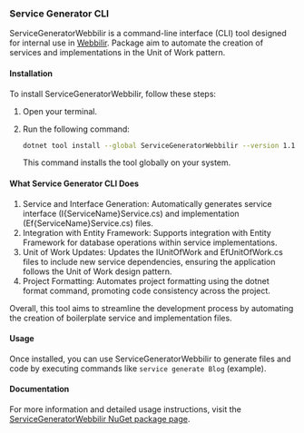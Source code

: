 ### Service Generator CLI

ServiceGeneratorWebbilir is a command-line interface (CLI) tool designed for internal use in [Webbilir](https://webbilir.com/). Package aim to automate the creation of services and implementations in the Unit of Work pattern.

#### Installation

To install ServiceGeneratorWebbilir, follow these steps:

1. Open your terminal.
2. Run the following command:

   ```bash
   dotnet tool install --global ServiceGeneratorWebbilir --version 1.1.2
   ```

   This command installs the tool globally on your system.
   
#### What Service Generator CLI Does

1. Service and Interface Generation: Automatically generates service interface (I{ServiceName}Service.cs) and implementation (Ef{ServiceName}Service.cs) files.
2. Integration with Entity Framework: Supports integration with Entity Framework for database operations within service implementations.
3. Unit of Work Updates: Updates the IUnitOfWork and EfUnitOfWork.cs files to include new service dependencies, ensuring the application follows the Unit of Work design pattern.
4. Project Formatting: Automates project formatting using the dotnet format command, promoting code consistency across the project.

Overall, this tool aims to streamline the development process by automating the creation of boilerplate service and implementation files.

#### Usage

Once installed, you can use ServiceGeneratorWebbilir to generate files and code by executing commands like `service generate Blog` (example).

#### Documentation

For more information and detailed usage instructions, visit the [ServiceGeneratorWebbilir NuGet package page](https://www.nuget.org/packages/ServiceGeneratorWebbilir).
